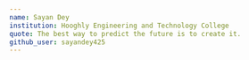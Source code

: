 ```yaml
---
name: Sayan Dey
institution: Hooghly Engineering and Technology College
quote: The best way to predict the future is to create it.
github_user: sayandey425
---
```

